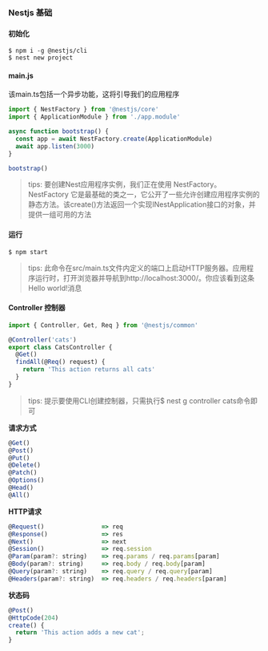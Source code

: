 ### Nestjs 基础

#### 初始化

```shell
$ npm i -g @nestjs/cli
$ nest new project
```

#### main.js

该main.ts包括一个异步功能，这将引导我们的应用程序

```js
import { NestFactory } from '@nestjs/core'
import { ApplicationModule } from './app.module'

async function bootstrap() {
  const app = await NestFactory.create(ApplicationModule)
  await app.listen(3000)
}

bootstrap()
```

> tips: 要创建Nest应用程序实例，我们正在使用 NestFactory。NestFactory 它是最基础的类之一，它公开了一些允许创建应用程序实例的静态方法。该create()方法返回一个实现INestApplication接口的对象，并提供一组可用的方法

#### 运行

```shell
$ npm start
```

> tips: 此命令在src/main.ts文件内定义的端口上启动HTTP服务器。应用程序运行时，打开浏览器并导航到http://localhost:3000/。你应该看到这条Hello world!消息


#### Controller 控制器

```js
import { Controller, Get, Req } from '@nestjs/common'

@Controller('cats')
export class CatsController {
  @Get()
  findAll(@Req() request) {
    return 'This action returns all cats'
  }
}
```

> tips: 提示要使用CLI创建控制器，只需执行$ nest g controller cats命令即可

**请求方式**

```js
@Get()
@Post()
@Put()
@Delete()
@Patch()
@Options()
@Head()
@All()
```

**HTTP请求**

```js
@Request()                => req
@Response()               => res
@Next()                   => next
@Session()                => req.session
@Param(param?: string)    => req.params / req.params[param]
@Body(param?: string)     => req.body / req.body[param]
@Query(param?: string)    => req.query / req.query[param]
@Headers(param?: string)  => req.headers / req.headers[param]
```

**状态码**

```js
@Post()
@HttpCode(204)
create() {
  return 'This action adds a new cat';
}
```